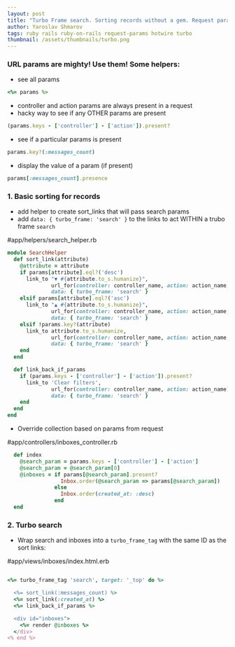 ```yaml
---
layout: post
title: "Turbo Frame search. Sorting records without a gem. Request params."
author: Yaroslav Shmarov
tags: ruby rails ruby-on-rails request-params hotwire turbo
thumbnail: /assets/thumbnails/turbo.png
---
```


### URL params are mighty! Use them! Some helpers:

* see all params

```ruby
<%= params %>
```

* controller and action params are always present in a request
* hacky way to see if any OTHER params are present

```ruby
(params.keys - ['controller'] - ['action']).present?
```

* see if a particular params is present

```ruby
params.key?(:messages_count)
```

* display the value of a param (if present)

```ruby
params[:messages_count].presence
```

### 1. Basic sorting for records

* add helper to create sort_links that will pass search params
* add `data: { turbo_frame: 'search' }` to the links to act WITHIN a trubo frame `search`

#app/helpers/search_helper.rb
```ruby
module SearchHelper
  def sort_link(attribute)
    @attribute = attribute
    if params[attribute].eql?('desc')
      link_to "▼ #{attribute.to_s.humanize}",
              url_for(controller: controller_name, action: action_name, @attribute => :asc),
              data: { turbo_frame: 'search' }
    elsif params[attribute].eql?('asc')
      link_to "▲ #{attribute.to_s.humanize}",
              url_for(controller: controller_name, action: action_name, @attribute => :desc),
              data: { turbo_frame: 'search' }
    elsif !params.key?(attribute)
      link_to attribute.to_s.humanize,
              url_for(controller: controller_name, action: action_name, @attribute => :asc),
              data: { turbo_frame: 'search' }
    end
  end

  def link_back_if_params
    if (params.keys - ['controller'] - ['action']).present?
      link_to 'Clear filters',
              url_for(controller: controller_name, action: action_name),
              data: { turbo_frame: 'search' }
    end
  end
end
```

* Override collection based on params from request

#app/controllers/inboxes_controller.rb
```ruby
  def index
    @search_param = params.keys - ['controller'] - ['action']
    @search_param = @search_param[0]
    @inboxes = if params[@search_param].present?
                 Inbox.order(@search_param => params[@search_param])
               else
                 Inbox.order(created_at: :desc)
               end
  end
```

### 2. Turbo search

* Wrap search and inboxes into a `turbo_frame_tag` with the same ID as the sort links: 

#app/views/inboxes/index.html.erb
```ruby

<%= turbo_frame_tag 'search', target: '_top' do %>

  <%= sort_link(:messages_count) %>
  <%= sort_link(:created_at) %>
  <%= link_back_if_params %>

  <div id="inboxes">
    <%= render @inboxes %>
  </div>
<% end %>
```
